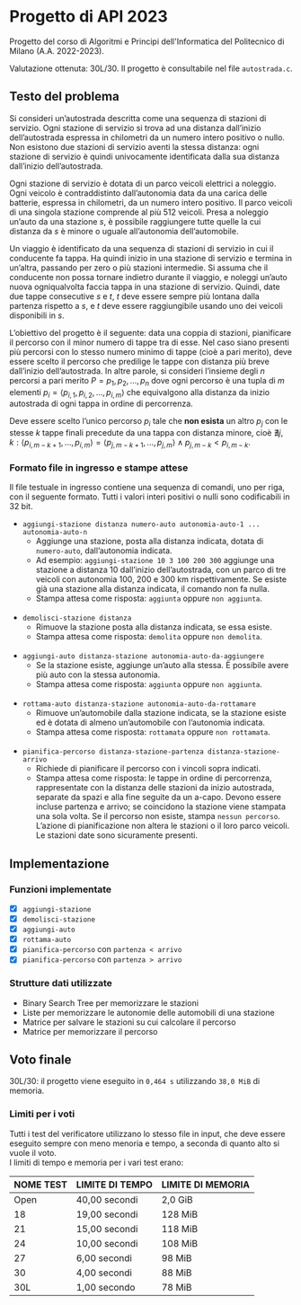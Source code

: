 # Progetto di API 2023
Progetto del corso di Algoritmi e Principi dell'Informatica del Politecnico di Milano (A.A. 2022-2023).

Valutazione ottenuta: 30L/30. Il progetto è consultabile nel file `autostrada.c`.

## Testo del problema
Si consideri un’autostrada descritta come una sequenza di stazioni di servizio. Ogni stazione di servizio si trova ad una distanza dall’inizio dell’autostrada espressa in chilometri da un numero intero positivo o nullo. Non esistono due stazioni di servizio aventi la stessa distanza: ogni stazione di servizio è quindi univocamente identificata dalla sua distanza dall’inizio dell’autostrada.

Ogni stazione di servizio è dotata di un parco veicoli elettrici a noleggio. Ogni veicolo è contraddistinto dall’autonomia data da una carica delle batterie, espressa in chilometri, da un numero intero positivo. Il parco veicoli di una singola stazione comprende al più $512$ veicoli. Presa a noleggio un’auto da una stazione $s$, è possibile raggiungere tutte quelle la cui distanza da $s$ è minore o uguale all’autonomia dell’automobile.

Un viaggio è identificato da una sequenza di stazioni di servizio in cui il conducente fa tappa. Ha quindi inizio in una stazione di servizio e termina in un’altra, passando per zero o più stazioni intermedie. Si assuma che il conducente non possa tornare indietro durante il viaggio, e noleggi un’auto nuova ogniqualvolta faccia tappa in una stazione di servizio. Quindi, date due tappe consecutive $s$ e $t$, $t$ deve essere sempre più lontana dalla partenza rispetto a $s$, e $t$ deve essere raggiungibile usando uno dei veicoli disponibili in $s$.

L’obiettivo del progetto è il seguente: data una coppia di stazioni, pianificare il percorso con il minor numero di tappe tra di esse. Nel caso siano presenti più percorsi con lo stesso numero minimo di tappe (cioè a pari merito),
deve essere scelto il percorso che predilige le tappe con distanza più breve dall’inizio dell’autostrada. In altre parole, si consideri l’insieme degli $n$ percorsi a pari merito $P = {p_1, p_2, ..., p_n}$ dove ogni percorso è una tupla di $m$ elementi
$p_i = ⟨p_{i,1}, p_{i,2}, ..., p_{i,m}⟩$ che equivalgono alla distanza da inizio autostrada di ogni tappa in ordine di percorrenza.

Deve essere scelto l’unico percorso $p_i$ tale che **non esista** un altro $p_j$ con le stesse $k$ tappe finali precedute da una tappa con distanza minore, cioè $∄j, k : ⟨p_{i,m−k+1}, ..., p_{i,m}⟩ = ⟨p_{j,m−k+1}, ..., p_{j,m}⟩ ∧ p_{j,m−k} < p_{i,m−k}$.

### Formato file in ingresso e stampe attese

Il file testuale in ingresso contiene una sequenza di comandi, uno per riga, con il seguente formato. Tutti i valori interi positivi o nulli sono codificabili in 32 bit.
- `aggiungi-stazione distanza numero-auto autonomia-auto-1 ... autonomia-auto-n`<br />
  - Aggiunge una stazione, posta alla distanza indicata, dotata di `numero-auto`, dall’autonomia indicata.<br />
  - Ad esempio: `aggiungi-stazione 10 3 100 200 300` aggiunge una stazione a distanza 10 dall’inizio dell’autostrada, con un parco di tre veicoli con autonomia 100, 200 e 300 km rispettivamente. Se esiste già una stazione alla distanza indicata, il comando non fa nulla.<br />
  - Stampa attesa come risposta: `aggiunta` oppure `non aggiunta`.<br /><br />
- `demolisci-stazione distanza`<br />
  - Rimuove la stazione posta alla distanza indicata, se essa esiste.<br />
  - Stampa attesa come risposta: `demolita` oppure `non demolita`.<br /><br />
- `aggiungi-auto distanza-stazione autonomia-auto-da-aggiungere`<br />
  - Se la stazione esiste, aggiunge un’auto alla stessa. È possibile avere più auto con la stessa autonomia.<br />
  - Stampa attesa come risposta: `aggiunta` oppure `non aggiunta`.<br /><br />
- `rottama-auto distanza-stazione autonomia-auto-da-rottamare`<br />
  - Rimuove un’automobile dalla stazione indicata, se la stazione esiste ed è dotata di almeno un’automobile con l’autonomia indicata.<br />
  - Stampa attesa come risposta: `rottamata` oppure `non rottamata`.<br /><br />
- `pianifica-percorso distanza-stazione-partenza distanza-stazione-arrivo`<br />
  - Richiede di pianificare il percorso con i vincoli sopra indicati. <br />
  - Stampa attesa come risposta: le tappe in ordine di percorrenza, rappresentate con la distanza delle stazioni da inizio autostrada, separate da spazi e alla fine seguite da un a-capo. Devono essere incluse partenza e arrivo; se coincidono la stazione viene stampata una sola volta. Se il percorso non esiste, stampa `nessun percorso`. L’azione di pianificazione non altera le stazioni o il loro parco veicoli. Le stazioni date sono sicuramente presenti.

## Implementazione
### Funzioni implementate
  - [x] `aggiungi-stazione`
  - [x] `demolisci-stazione`
  - [x] `aggiungi-auto`
  - [x] `rottama-auto`
  - [x] `pianifica-percorso` con `partenza < arrivo`
  - [x] `pianifica-percorso` con `partenza > arrivo`

### Strutture dati utilizzate
- Binary Search Tree per memorizzare le stazioni
- Liste per memorizzare le autonomie delle automobili di una stazione
- Matrice per salvare le stazioni su cui calcolare il percorso
- Matrice per memorizzare il percorso

## Voto finale
30L/30: il progetto viene eseguito in `0,464 s` utilizzando `38,0 MiB` di memoria.

### Limiti per i voti
Tutti i test del verificatore utilizzano lo stesso file in input, che deve essere eseguito sempre con meno menoria e tempo, a seconda di quanto alto si vuole il voto.<br />
I limiti di tempo e memoria per i vari test erano:

| NOME TEST | LIMITE DI TEMPO | LIMITE DI MEMORIA |
| ---| --- | --- |
| Open | 40,00 secondi | 2,0 GiB |
| 18 | 19,00 secondi | 128 MiB  |
| 21 | 15,00 secondi | 118 MiB |
| 24 | 10,00 secondi | 108 MiB |
| 27 | 6,00 secondi | 98 MiB |
| 30 | 4,00 secondi | 88 MiB |
| 30L | 1,00 secondo | 78 MiB |
